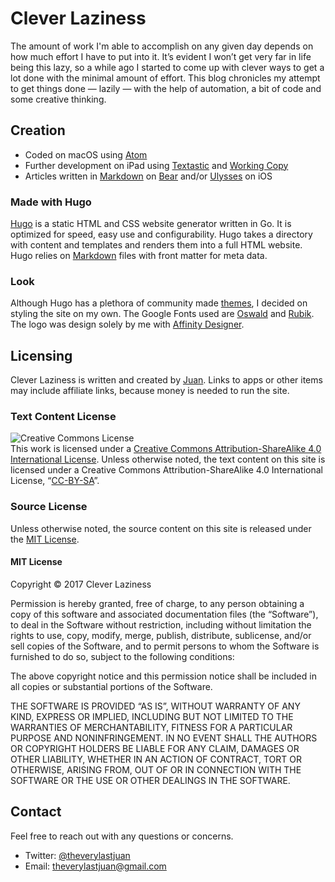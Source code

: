 # Clever Laziness
The amount of work I'm able to accomplish on any given day depends on how much effort I have to put into it. It’s evident I won’t get very far in life being this lazy, so a while ago I started to come up with clever ways to get a lot done with the minimal amount of effort. This blog chronicles my attempt to get things done — lazily — with the help of automation, a bit of code and some creative thinking.

## Creation
* Coded on macOS using [Atom](https://atom.io)
* Further development on iPad using [Textastic](https://itunes.apple.com/us/app/textastic-code-editor-6/id1049254261?mt=8) and [Working Copy](https://itunes.apple.com/us/app/working-copy-powerful-git-client/id896694807?mt=8)
* Articles written in [Markdown](https://daringfireball.net/projects/markdown/syntax) on [Bear](https://itunes.apple.com/us/app/bear/id1016366447?mt=8) and/or [Ulysses](https://itunes.apple.com/us/app/ulysses-the-ultimate-writing-app/id950335311?mt=8) on iOS

### Made with Hugo
[Hugo](https://gohugo.io) is a static HTML and CSS website generator written in Go. It is optimized for speed, easy use and configurability. Hugo takes a directory with content and templates and renders them into a full HTML website. Hugo relies on [Markdown](https://daringfireball.net/projects/markdown/syntax) files with front matter for meta data.

### Look
Although Hugo has a plethora of community made [themes](https://themes.gohugo.io), I decided on styling the site on my own. The Google Fonts used are [Oswald](https://fonts.google.com/specimen/Oswald) and [Rubik](https://fonts.google.com/specimen/Rubik). The logo was design solely by me with [Affinity Designer](https://itunes.apple.com/us/app/affinity-designer/id824171161?mt=12).

## Licensing
Clever Laziness is written and created by [Juan](https://www.twitter.com/theverylastjuan). Links to apps or other items may include affiliate links, because money is needed to run the site.

### Text Content License
<img alt="Creative Commons License" style="border-width:0" src="https://i.creativecommons.org/l/by-sa/4.0/88x31.png" /></a><br />This work is licensed under a <a rel="license" href="http://creativecommons.org/licenses/by-sa/4.0/">Creative Commons Attribution-ShareAlike 4.0 International License</a>.
Unless otherwise noted, the text content on this site is licensed under a Creative Commons Attribution-ShareAlike 4.0 International License, “[CC-BY-SA](https://creativecommons.org/licenses/by-sa/4.0/)”.

### Source License
Unless otherwise noted, the source content on this site is released under the [MIT License](https://opensource.org/licenses/MIT).

#### MIT License
Copyright © 2017 Clever Laziness

Permission is hereby granted, free of charge, to any person obtaining a copy of this software and associated documentation files (the “Software”), to deal in the Software without restriction, including without limitation the rights to use, copy, modify, merge, publish, distribute, sublicense, and/or sell copies of the Software, and to permit persons to whom the Software is furnished to do so, subject to the following conditions:

The above copyright notice and this permission notice shall be included in all copies or substantial portions of the Software.

THE SOFTWARE IS PROVIDED “AS IS”, WITHOUT WARRANTY OF ANY KIND, EXPRESS OR IMPLIED, INCLUDING BUT NOT LIMITED TO THE WARRANTIES OF MERCHANTABILITY, FITNESS FOR A PARTICULAR PURPOSE AND NONINFRINGEMENT. IN NO EVENT SHALL THE AUTHORS OR COPYRIGHT HOLDERS BE LIABLE FOR ANY CLAIM, DAMAGES OR OTHER LIABILITY, WHETHER IN AN ACTION OF CONTRACT, TORT OR OTHERWISE, ARISING FROM, OUT OF OR IN CONNECTION WITH THE SOFTWARE OR THE USE OR OTHER DEALINGS IN THE SOFTWARE.

## Contact
Feel free to reach out with any questions or concerns.

* Twitter: [@theverylastjuan](https://www.twitter.com/theverylastjuan)
* Email: [theverylastjuan@gmail.com](mailto:theverylastjuan@gmail.com)
